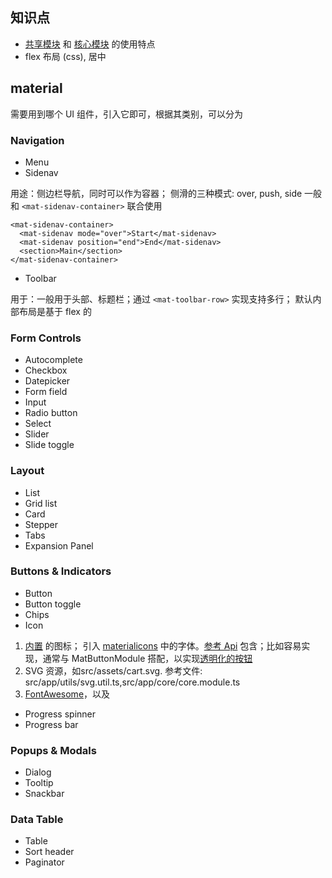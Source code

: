 ## 知识点

* [共享模块](src/app/shared/shared.module.ts) 和 [核心模块](src/app/core/core.module.ts) 的使用特点
* flex 布局 (css), 居中


## material

需要用到哪个 UI 组件，引入它即可，根据其类别，可以分为

### Navigation

* Menu
* Sidenav

用途：侧边栏导航，同时可以作为容器；
侧滑的三种模式: over, push, side
一般和 `<mat-sidenav-container>` 联合使用

```
<mat-sidenav-container>
  <mat-sidenav mode="over">Start</mat-sidenav>
  <mat-sidenav position="end">End</mat-sidenav>
  <section>Main</section>
</mat-sidenav-container>
```

* Toolbar

用于：一般用于头部、标题栏；通过 `<mat-toolbar-row>` 实现支持多行；
默认内部布局是基于 flex 的

### Form Controls

* Autocomplete
* Checkbox
* Datepicker
* Form field
* Input
* Radio button
* Select
* Slider
* Slide toggle

### Layout 

* List
* Grid list
* Card
* Stepper
* Tabs
* Expansion Panel

### Buttons & Indicators

* Button
* Button toggle
* Chips
* Icon

1. [内置](https://material.io/icons/) 的图标；
引入 [materialicons](src/styles.css) 中的字体。[参考 Api](https://material.angular.io/components/icon/api)
包含；比如容易实现，通常与 MatButtonModule 搭配，以实现[透明化的按钮](src/app/core/header/header.component.html)
2. SVG 资源，如src/assets/cart.svg. 参考文件: src/app/utils/svg.util.ts,src/app/core/core.module.ts
3. [FontAwesome](https://fortawesome.github.io/Font-Awesome/examples/)，以及 


* Progress spinner
* Progress bar

### Popups & Modals

* Dialog
* Tooltip
* Snackbar

### Data Table

* Table
* Sort header
* Paginator
